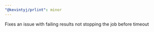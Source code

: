 ```yaml
---
"@kevintyj/prlint": minor
---
```


Fixes an issue with failing results not stopping the job before timeout
